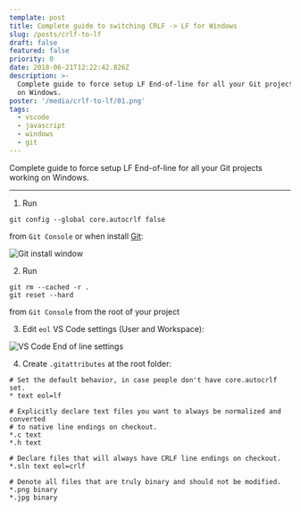 ```yaml
---
template: post
title: Complete guide to switching CRLF -> LF for Windows
slug: /posts/crlf-to-lf
draft: false
featured: false
priority: 0
date: 2018-06-21T12:22:42.826Z
description: >-
  Complete guide to force setup LF End-of-line for all your Git projects working
  on Windows.
poster: '/media/crlf-to-lf/01.png'
tags:
  - vscode
  - javascript
  - windows
  - git
---
```


Complete guide to force setup LF End-of-line for all your Git projects working on Windows.

---

1. Run

```
git config --global core.autocrlf false
```

from `Git Console` or when install [Git](https://git-scm.com/download/win):

![Git install window](/media/crlf-to-lf/01.png 'Git install window')

2. Run

```
git rm --cached -r .
git reset --hard
```

from `Git Console` from the root of your project

3. Edit `eol` VS Code settings (User and Workspace):

![VS Code End of line settings](/media/crlf-to-lf/02.png 'VS Code End of line settings')

4. Create `.gitattributes` at the root folder:

```
# Set the default behavior, in case people don't have core.autocrlf set.
* text eol=lf

# Explicitly declare text files you want to always be normalized and converted
# to native line endings on checkout.
*.c text
*.h text

# Declare files that will always have CRLF line endings on checkout.
*.sln text eol=crlf

# Denote all files that are truly binary and should not be modified.
*.png binary
*.jpg binary
```

